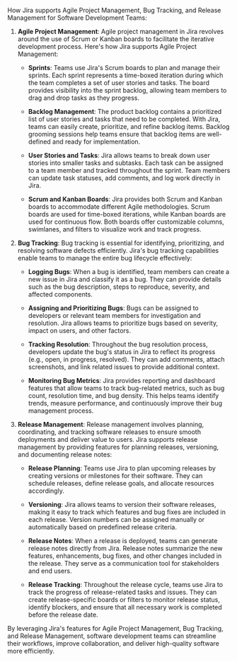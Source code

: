 How Jira supports Agile Project Management, Bug Tracking, and Release Management for Software Development Teams:

1. **Agile Project Management**:
   Agile project management in Jira revolves around the use of Scrum or Kanban boards to facilitate the iterative development process. Here's how Jira supports Agile Project Management:

   - **Sprints**: Teams use Jira's Scrum boards to plan and manage their sprints. Each sprint represents a time-boxed iteration during which the team completes a set of user stories and tasks. The board provides visibility into the sprint backlog, allowing team members to drag and drop tasks as they progress.

   - **Backlog Management**: The product backlog contains a prioritized list of user stories and tasks that need to be completed. With Jira, teams can easily create, prioritize, and refine backlog items. Backlog grooming sessions help teams ensure that backlog items are well-defined and ready for implementation.

   - **User Stories and Tasks**: Jira allows teams to break down user stories into smaller tasks and subtasks. Each task can be assigned to a team member and tracked throughout the sprint. Team members can update task statuses, add comments, and log work directly in Jira.

   - **Scrum and Kanban Boards**: Jira provides both Scrum and Kanban boards to accommodate different Agile methodologies. Scrum boards are used for time-boxed iterations, while Kanban boards are used for continuous flow. Both boards offer customizable columns, swimlanes, and filters to visualize work and track progress.

2. **Bug Tracking**:
   Bug tracking is essential for identifying, prioritizing, and resolving software defects efficiently. Jira's bug tracking capabilities enable teams to manage the entire bug lifecycle effectively:

   - **Logging Bugs**: When a bug is identified, team members can create a new issue in Jira and classify it as a bug. They can provide details such as the bug description, steps to reproduce, severity, and affected components.

   - **Assigning and Prioritizing Bugs**: Bugs can be assigned to developers or relevant team members for investigation and resolution. Jira allows teams to prioritize bugs based on severity, impact on users, and other factors.

   - **Tracking Resolution**: Throughout the bug resolution process, developers update the bug's status in Jira to reflect its progress (e.g., open, in progress, resolved). They can add comments, attach screenshots, and link related issues to provide additional context.

   - **Monitoring Bug Metrics**: Jira provides reporting and dashboard features that allow teams to track bug-related metrics, such as bug count, resolution time, and bug density. This helps teams identify trends, measure performance, and continuously improve their bug management process.

3. **Release Management**:
   Release management involves planning, coordinating, and tracking software releases to ensure smooth deployments and deliver value to users. Jira supports release management by providing features for planning releases, versioning, and documenting release notes:

   - **Release Planning**: Teams use Jira to plan upcoming releases by creating versions or milestones for their software. They can schedule releases, define release goals, and allocate resources accordingly.

   - **Versioning**: Jira allows teams to version their software releases, making it easy to track which features and bug fixes are included in each release. Version numbers can be assigned manually or automatically based on predefined release criteria.

   - **Release Notes**: When a release is deployed, teams can generate release notes directly from Jira. Release notes summarize the new features, enhancements, bug fixes, and other changes included in the release. They serve as a communication tool for stakeholders and end users.

   - **Release Tracking**: Throughout the release cycle, teams use Jira to track the progress of release-related tasks and issues. They can create release-specific boards or filters to monitor release status, identify blockers, and ensure that all necessary work is completed before the release date.

By leveraging Jira's features for Agile Project Management, Bug Tracking, and Release Management, software development teams can streamline their workflows, improve collaboration, and deliver high-quality software more efficiently.